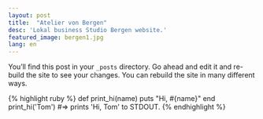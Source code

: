 ```yaml
---
layout: post
title:  "Atelier von Bergen"
desc: 'Lokal business Studio Bergen website.'
featured_image: bergen1.jpg
lang: en
---
```

You’ll find this post in your `_posts` directory. Go ahead and edit it and re-build the site to see your changes. You can rebuild the site in many different ways.

{% highlight ruby %}
def print_hi(name)
  puts "Hi, #{name}"
end
print_hi('Tom')
#=> prints 'Hi, Tom' to STDOUT.
{% endhighlight %}

